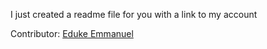 I just created a readme file for you with a link to my account

Contributor: [Eduke Emmanuel](https://github.com/emmanueleduke)
